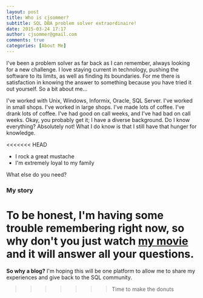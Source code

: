 ```yaml
---
layout: post
title: Who is cjsommer?
subtitle: SQL DBA problem solver extraordinaire!
date: 2015-03-24 17:17
author: cjsommer@gmail.com
comments: true
categories: [About Me]
---
```

I've been a problem solver as far back as I can remember, always looking for a new challenge. I love staying current in technology, pushing the software to its limits, as well as finding its boundaries. For me there is satisfaction in knowing the answer to something because you have tried it out yourself. So a bit about me...

I've worked with Unix, Windows, Informix, Oracle, SQL Server. I've worked in small shops. I've worked in large shops. I've made lots of coffee. I've drank lots of coffee. I've had good on call weeks, and I've had bad on call weeks. Okay, you probably get it; I have a diverse background. Do I know everything? Absolutely not! What I do know is that I still have that hunger for knowledge.

<<<<<<< HEAD
- I rock a great mustache
- I'm extremely loyal to my family

What else do you need?

### My story

To be honest, I'm having some trouble remembering right now, so why don't you just watch [my movie](https://en.wikipedia.org/wiki/The_Princess_Bride_%28film%29) and it will answer **all** your questions.
=======
<b>So why a blog?</b> I'm hoping this will be one platform to allow me to share my experiences and give back to the SQL community.
>>>>>>> Time to make the donuts
